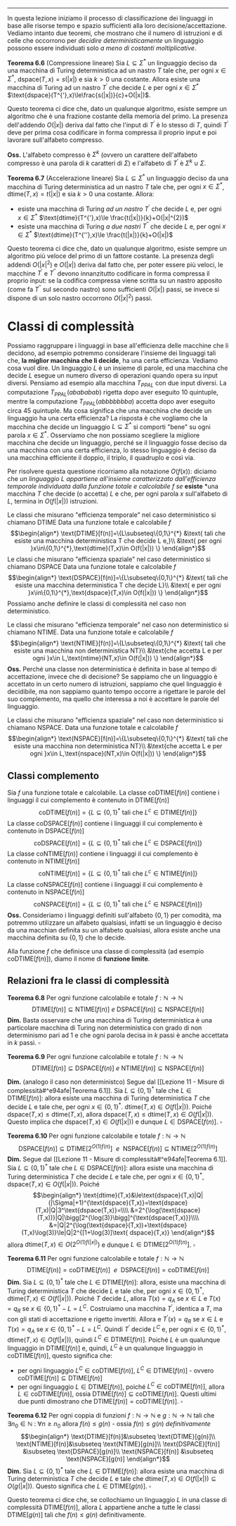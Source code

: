 *******
In questa lezione iniziamo il processo di classificazione dei linguaggi in base alle risorse tempo e spazio sufficienti alla loro decisione/accettazione. 
Vediamo intanto due teoremi, che mostrano che il numero di istruzioni e di celle che occorrono per *decidire deterministicamente* un linguaggio possono essere individuati solo *a meno di costanti moltiplicative*.

**Teorema 6.6** (Compressione lineare)
Sia $L\subseteq \Sigma^{*}$ un linguaggio deciso da una macchina di Turing deterministica ad un nastro $T$ tale che, per ogni $x\in\Sigma^{*}$, $\text{dspace}(T,x)=s(|x|)$ e sia $k>0$ una costante. Allora esiste una macchina di Turing ad un nastro $T^{'}$ che decide $L$ e per ogni $x\in\Sigma^{*}$ $\text{dspace}(T^{'},x)\le\frac{s(|x|)}{c}+O(|x|)$.  

Questo teorema ci dice che, dato un qualunque algoritmo, esiste sempre un algoritmo che è una frazione costante della memoria del primo. La presenza dell'addendo $O(|x|)$ deriva dal fatto che l'input di $T^{'}$ è lo stesso di $T$, quindi $T^{'}$ deve per prima cosa codificare in forma compressa il proprio input e poi lavorare sull'alfabeto compresso.

**Oss.**
L'alfabeto compresso è $\Sigma^{k}$ (ovvero un carattere dell'alfabeto compresso è una parola di $k$ caratteri di $\Sigma$) e l'alfabeto di $T^{'}$ è $\Sigma^{k}\cup\Sigma$.

**Teorema 6.7** (Accelerazione lineare)
Sia $L\subseteq \Sigma^{*}$ un linguaggio deciso da una macchina di Turing deterministica ad un nastro $T$ tale che, per ogni $x\in\Sigma^{*}$, $\text{dtime}(T,x)=t(|x|)$ e sia $k>0$ una costante. Allora:
- esiste una macchina di Turing *ad un nastro* $T^{'}$ che decide $L$ e, per ogni $x\in \Sigma^{*}$ $\text{dtime}(T^{'},x)\le \frac{t(|x|)}{k}+O(|x|^{2})$
- esiste una macchina di Turing *a due nastri* $T^{''}$ che decide $L$ e, per ogni $x\in \Sigma^{*}$ $\text{dtime}(T^{''},x)\le \frac{t(|x|)}{k}+O(|x|)$

Questo teorema ci dice che, dato un qualunque algoritmo, esiste sempre un algoritmo più veloce del primo di un fattore costante. 
La presenza degli addendi $O(|x|^{2})$ e $O(|x|)$ deriva dal fatto che, per poter essere più veloci, le macchine $T^{'}$ e $T^{''}$ devono innanzitutto codificare in forma compressa il proprio input: se la codifica compressa viene scritta su un nastro apposito (come fa $T^{''}$ sul secondo nastro) sono sufficienti $O(|x|)$ passi, se invece si dispone di un solo nastro occorrono $O(|x|^{2})$ passi.

# Classi di complessità
Possiamo raggruppare i linguaggi in base all'efficienza delle macchine che li decidono, ad esempio potremmo considerare l'insieme dei linguaggi tali che, **la miglior macchina che li decide**, ha una certa efficienza. 
Vediamo cosa vuol dire. Un linguaggio $L$ è un insieme di parole, ed una macchina che decide $L$ esegue un numero diverso di operazioni quando opera su input diversi. Pensiamo ad esempio alla macchina $T_{PPAL}$ con due input diversi. La computazione $T_{PPAL}(abababab)$ rigetta dopo aver eseguito $10$ quintuple, mentre la computazione $T_{PPAL}(abbbbbbba)$ accetta dopo aver eseguito circa $45$ quintuple. 
Ma cosa significa che una macchina che decide un linguaggio ha una certa efficienza? La risposta è che vogliamo che la macchina che decide un linguaggio $L\subseteq \Sigma^{*}$ si comporti "bene" su ogni parola $x\in\Sigma^{*}$. Osserviamo che non possiamo scegliere la migliore macchina che decide un linguaggio, perché se il linguaggio fosse deciso da una macchina con una certa efficienza, lo stesso linguaggio è deciso da una macchina efficiente il doppio, il triplo, il quadruplo e così via.

Per risolvere questa questione ricorriamo alla notazione $O(f(x))$: diciamo che *un linguaggio $L$ appartiene all'insieme caratterizzato dall'efficienza temporale individuata dalla funzione totale e calcolabile $f$ se* **esiste** *una macchina $T$ che decide (o accetta) $L$ e che, per ogni parola $x$ sull'alfabeto di $L$, termina in $O(f(|x|))$ istruzioni.

Le classi che misurano "efficienza temporale" nel caso deterministico si chiamano $\text{DTIME}$
Data una funzione totale e calcolabile $f$ $$\begin{align*}
\text{DTIME}[f(n)]=\{L\subseteq\{0,1\}^{*} &\text{ tali che esiste una macchina deterministica T che decide L e,}\\
&\text{ per ogni }x\in\{0,1\}^{*},\text{dtime}(T,x)\in O(f(|x|)) \}
\end{align*}$$
Le classi che misurano "efficienza spaziale" nel caso deterministico si chiamano $\text{DSPACE}$
Data una funzione totale e calcolabile $f$ $$\begin{align*}
\text{DSPACE}[f(n)]=\{L\subseteq\{0,1\}^{*} &\text{ tali che esiste una macchina deterministica T che decide L}\\
&\text{ e per ogni }x\in\{0,1\}^{*},\text{dspace}(T,x)\in O(f(|x|)) \}
\end{align*}$$
Possiamo anche definire le classi di complessità nel caso non deterministico. 

Le classi che misurano "efficienza temporale" nel caso non deterministico si chiamano $\text{NTIME}$.
Data una funzione totale e calcolabile $f$ $$\begin{align*}
\text{NTIME}[f(n)]=\{L\subseteq\{0,1\}^{*} &\text{ tali che esiste una macchina non deterministica NT}\\
&\text{che accetta L e per ogni }x\in L,\text{ntime}(NT,x)\in O(f(|x|)) \}
\end{align*}$$
**Oss.**
Perché una classe non deterministica è definita in base al tempo di accettazione, invece che di decisione? Se sappiamo che un linguaggio è accettato in un certo numero di istruzioni, sappiamo che quel linguaggio è decidibile, ma non sappiamo quanto tempo occorre a rigettare le parole del suo complemento, ma quello che interessa a noi è accettare le parole del linguaggio. 

Le classi che misurano "efficienza spaziale" nel caso non deterministico si chiamano $\text{NSPACE}$.
Data una funzione totale e calcolabile $f$ $$\begin{align*}
\text{NSPACE}[f(n)]=\{L\subseteq\{0,1\}^{*} &\text{ tali che esiste una macchina non deterministica NT}\\
&\text{che accetta L e per ogni }x\in L,\text{nspace}(NT,x)\in O(f(|x|)) \}
\end{align*}$$
## Classi complemento
Sia $f$ una funzione totale e calcolabile.
La classe $\text{coDTIME}[f(n)]$ contiene i linguaggi il cui complemento è contenuto in $\text{DTIME}[f(n)]$ $$\text{coDTIME}[f(n)]=\{L\subseteq\{0,1\}^{*}\text{ tali che }L^{c}\in\text{DTIME}[f(n)]\}$$
La classe $\text{coDSPACE}[f(n)]$ contiene i linguaggi il cui complemento è contenuto in $\text{DSPACE}[f(n)]$ $$\text{coDSPACE}[f(n)]=\{L\subseteq\{0,1\}^{*}\text{ tali che }L^{c}\in\text{DSPACE}[f(n)]\}$$
La classe $\text{coNTIME}[f(n)]$ contiene i linguaggi il cui complemento è contenuto in $\text{NTIME}[f(n)]$ $$\text{coNTIME}[f(n)]=\{L\subseteq\{0,1\}^{*}\text{ tali che }L^{c}\in\text{NTIME}[f(n)]\}$$
La classe $\text{coNSPACE}[f(n)]$ contiene i linguaggi il cui complemento è contenuto in $\text{NSPACE}[f(n)]$ $$\text{coNSPACE}[f(n)]=\{L\subseteq\{0,1\}^{*}\text{ tali che }L^{c}\in\text{NSPACE}[f(n)]\}$$
**Oss.**
Consideriamo i linguaggi definiti sull'alfabeto $\{0,1\}$ per comodità, ma potremmo utilizzare un alfabeto qualsiasi, infatti se un linguaggio è deciso da una macchian definita su un alfabeto qualsiasi, allora esiste anche una macchina definita su $\{0,1\}$ che lo decide.

Alla funzione $f$ che definisce una classe di complessità (ad esempio $\text{coDTIME}[f(n)]$), diamo il nome di **funzione limite**.

## Relazioni fra le classi di complessità
**Teorema 6.8**
Per ogni funzione calcolabile e totale $f:\mathbb{N}\to\mathbb{N}$ $$\text{DTIME}[f(n)]\subseteq\text{NTIME}[f(n)]\:e\:\text{DSPACE}[f(n)]\subseteq\text{NSPACE}[f(n)]$$
**Dim.**
Basta osservare che una macchina di Turing deterministica è una particolare macchina di Turing non deterministica con grado di non determinismo pari ad $1$ e che ogni parola decisa in $k$ passi è anche accettata in $k$ passi. $\square$

**Teorema 6.9**
Per ogni funzione calcolabile e totale $f:\mathbb{N}\to\mathbb{N}$ $$\text{DTIME}[f(n)]\subseteq\text{DSPACE}[f(n)]\:e\:\text{NTIME}[f(n)]\subseteq\text{NSPACE}[f(n)]$$

**Dim.** (analogo il caso non deterministco)
Segue dal [[Lezione 11 - Misure di complessità#^e94afe|Teorema 6.1]]. Sia $L\subseteq\{0,1\}^{*}$ tale che $L\in\text{DTIME}[f(n)]$: allora esiste una macchina di Turing deterministica $T$ che decide $L$ e tale che, per ogni $x\in\{0,1\}^{*}$. $\text{dtime}(T,x)\in O(f(|x|))$.  Poiché $\text{dspace}(T,x)\le\text{dtime}(T,x)$, allora $\text{dspace}(T,x)\le\text{dtime}(T,x)\in O(f(|x|))$. Questo implica che $\text{dspace}(T,x)\in O(f(|x|))$ e dunque $L\in\text{DSPACE}[f(n)]$. $\square$

**Teorema 6.10**
Per ogni funzione calcolabile e totale $f:\mathbb{N}\to\mathbb{N}$ $$\text{DSPACE}[f(n)]\subseteq\text{DTIME}[2^{O(1)f(n)}]\:\:e\:\:\text{NSPACE}[f(n)]\subseteq\text{NTIME}[2^{O(1)f(n)}]$$
**Dim.**
Segue dal [[Lezione 11 - Misure di complessità#^e94afe|Teorema 6.1]]. Sia $L\subseteq\{0,1\}^{*}$ tale che $L\in\text{DSPACE}[f(n)]$: allora esiste una macchina di Turing deterministica $T$ che decide $L$ e tale che, per ogni $x\in\{0,1\}^{*}$, $\text{dspace}(T,x)\in O(f(|x|))$. 
Poiché $$\begin{align*}
\text{dtime}(T,x)&\le\text{dspace}(T,x)|Q|(|\Sigma|+1)^{\text{dspace}(T,x)}=\text{dspace}(T,x)|Q|3^\text{dspace(T,x)}=\\\\
&=2^{\log(\text{dspace}(T,x))}|Q|\bigg[2^{\log(3)}\bigg]^{\text{dspace(T,x)}}\\\\
&=|Q|2^{\log(\text{dspace}(T,x))+\text{dspace}(T,x)\log(3)}\le|Q|2^{[1+\log(3)]\text{ dspace}(T,x)}
\end{align*}$$ allora $\text{dtime}(T,x)\in O(2^{O(1)f(|x|)})$ e dunque $L\in\text{DTIME}[2^{O(1)f(n)}]$. $\square$

**Teorema 6.11**
Per ogni funzione calcolabile e totale $f:\mathbb{N}\to\mathbb{N}$ $$\text{DTIME}[f(n)]=\text{coDTIME}[f(n)]\:\:e\:\:\text{DSPACE}[f(n)]=\text{coDTIME}[f(n)]$$ 
**Dim.**
Sia $L\subseteq\{0,1\}^{*}$ tale che $L\in\text{DTIME}[f(n)]$: allora, esiste una macchina di Turing deterministica $T$ che decide $L$ e tale che, per ogni $x\in\{0,1\}^{*}$, $\text{dtime}(T,x)\in O(f(|x|))$. 
Poiché $T$ decide $L$, allora $T(x)=q_{A}$ se $x\in L$ e $T(x)=q_{R}$ se $x\in\{0,1\}^{*}-L=L^{C}$.
Costruiamo una macchina $T^{'}$, identica a $T$, ma con gli stati di accettazione e rigetto invertiti. Allora e $T^{'}(x)=q_{R}$ se $x\in L$ e $T(x)=q_{A}$ se $x\in\{0,1\}^{*}-L=L^{C}$. Quindi $T^{'}$ decide $L^{C}$ e, per ogni $x\in\{0,1\}^{*}$, $\text{dtime}(T,x)\in O(f(|x|))$, quindi $L^{C}\in\text{DTIME}[f(n)]$. 
Poiché $L$ è un qualunque linguaggio in $\text{DTIME}[f(n)]$ e, quindi, $L^{C}$ è un qualunque linguaggio in $\text{coDTIME}[f(n)]$, questo significa che:
- per ogni linguaggio $L^{C}\in\text{coDTIME}[f(n)]$, $L^{C}\in\text{DTIME}[f(n)]$ - ovvero $\text{coDTIME}[f(n)]\subseteq\text{DTIME}[f(n)]$ 
- per ogni linguaggio $L\in\text{DTIME}[f(n)]$, poiché $L^{C}\in\text{coDTIME}[f(n)]$, allora $L\in\text{coDTIME}[f(n)]$, ossia $\text{DTIME}[f(n)]\subseteq\text{coDTIME}[f(n)]$. 
Questi ultimi due punti dimostrano che $\text{DTIME}[f(n)]=\text{coDTIME}[f(n)]$. $\square$

**Teorema 6.12** 
Per ogni coppia di funzioni $f:\mathbb{N}\to\mathbb{N}$ e $g:\mathbb{N}\to\mathbb{N}$ tali che $\exists n_{0}\in\mathbb{N}\::\:\forall n\ge n_{0}$ allora $f(n)\le g(n)$ - ossia $f(n)\le g(n)$ *definitivamente* $$\begin{align*}
\text{DTIME}[f(n)]&\subseteq \text{DTIME}[g(n)]\\
\text{NTIME}[f(n)]&\subseteq \text{NTIME}[g(n)]\\
\text{DSPACE}[f(n)] &\subseteq  \text{DSPACE}[g(n)]\\
\text{NSPACE}[f(n)] &\subseteq  \text{NSPACE}[g(n)]
\end{align*}$$
**Dim.**
Sia $L\subseteq \{0,1\}^{*}$ tale che $L\in\text{DTIME}[f(n)]$: allora esiste una macchina di Turing deterministica $T$ che decide $L$ e tale che $\text{dtime}(T,x)\in O(f(|x|))\subseteq O(g(|x|))$. Questo significa che $L\in\text{DTIME}[g(n)]$. $\square$

Questo teorema ci dice che, se collochiamo un linguaggio $L$ in una classe di complessità $\text{DTIME}[f(n)]$, allora $L$ appartiene anche a tutte le classi $\text{DTIME}[g(n)]$ tali che $f(n)\le g(n)$ definitivamente.

 